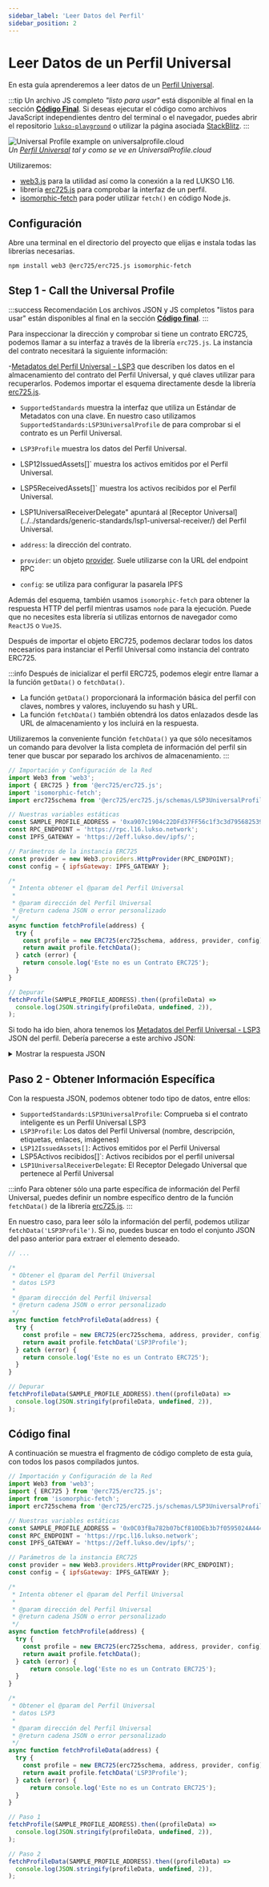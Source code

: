 ```yaml
---
sidebar_label: 'Leer Datos del Perfil'
sidebar_position: 2
---
```


# Leer Datos de un Perfil Universal

En esta guía aprenderemos a leer datos de un [Perfil Universal](../../standards/universal-profile/introduction.md).

:::tip
Un archivo JS completo _"listo para usar"_ está disponible al final en la sección [**Código Final**](#final-code). Si deseas ejecutar el código como archivos JavaScript independientes dentro del terminal o el navegador, puedes abrir el repositorio [`lukso-playground`](https://github.com/lukso-network/lukso-playground) o utilizar la página asociada [StackBlitz](https://stackblitz.com/github/lukso-network/lukso-playground).
:::

<div style={{textAlign: 'center', color: 'grey'}}>
  <img
    src={require('./img/example-up.png').default}
    alt="Universal Profile example on universalprofile.cloud"
  />
<br/>
<i>Un <a href="https://universalprofile.cloud/0x0C03fBa782b07bCf810DEb3b7f0595024A444F4e">Perfil Universal</a> tal y como se ve en UniversalProfile.cloud</i>
</div>

Utilizaremos:

- [web3.js](https://web3js.readthedocs.io/en/v1.7.0/) para la utilidad así como la conexión a la red LUKSO L16.
- librería [erc725.js](../../tools/erc725js/getting-started/) para comprobar la interfaz de un perfil.
- [isomorphic-fetch](https://github.com/matthew-andrews/isomorphic-fetch) para poder utilizar `fetch()` en código Node.js.

## Configuración

Abre una terminal en el directorio del proyecto que elijas e instala todas las librerías necesarias.

```shell
npm install web3 @erc725/erc725.js isomorphic-fetch
```

## Step 1 - Call the Universal Profile

:::success Recomendación
Los archivos JSON y JS completos "listos para usar" están disponibles al final en la sección [**Código final**](#final-code).
:::

Para inspeccionar la dirección y comprobar si tiene un contrato ERC725, podemos llamar a su interfaz a través de la librería `erc725.js`. La instancia del contrato necesitará la siguiente información:

-[Metadatos del Perfil Universal - LSP3](../../standards/universal-profile/lsp3-universal-profile-metadata) que describen los datos en el almacenamiento del contrato del Perfil Universal, y qué claves utilizar para recuperarlos. Podemos importar el esquema directamente desde la librería [erc725.js](../../tools/erc725js/schemas#standard-lsp-schemas).

  - `SupportedStandards` muestra la interfaz que utiliza un Estándar de Metadatos con una clave. En nuestro caso utilizamos `SupportedStandards:LSP3UniversalProfile` de para comprobar si el contrato es un Perfil Universal.
  - `LSP3Profile` muestra los datos del Perfil Universal.
  - LSP12IssuedAssets[]` muestra los activos emitidos por el Perfil Universal.
  - LSP5ReceivedAssets[]` muestra los activos recibidos por el Perfil Universal.
  - LSP1UniversalReceiverDelegate" apuntará al [Receptor Universal] (../../standards/generic-standards/lsp1-universal-receiver/) del Perfil Universal.

- `address`: la dirección del contrato.
- `provider`: un objeto [provider](../../tools/erc725js/providers). Suele utilizarse con la URL del endpoint RPC
- `config`: se utiliza para configurar la pasarela IPFS

Además del esquema, también usamos `isomorphic-fetch` para obtener la respuesta HTTP del perfil mientras usamos `node` para la ejecución. Puede que no necesites esta librería si utilizas entornos de navegador como `ReactJS` o `VueJS`.

Después de importar el objeto ERC725, podemos declarar todos los datos necesarios para instanciar el Perfil Universal como instancia del contrato ERC725.

:::info
Después de inicializar el perfil ERC725, podemos elegir entre llamar a la función `getData()` o `fetchData()`.

- La función `getData()` proporcionará la información básica del perfil con claves, nombres y valores, incluyendo su hash y URL.
- La función `fetchData()` también obtendrá los datos enlazados desde las URL de almacenamiento y los incluirá en la respuesta.

Utilizaremos la conveniente función `fetchData()` ya que sólo necesitamos un comando para devolver la lista completa de información del perfil sin tener que buscar por separado los archivos de almacenamiento.
:::

```javascript title="leer_prerfil.js"
// Importación y Configuración de la Red
import Web3 from 'web3';
import { ERC725 } from '@erc725/erc725.js';
import 'isomorphic-fetch';
import erc725schema from '@erc725/erc725.js/schemas/LSP3UniversalProfileMetadata.json';

// Nuestras variables estáticas
const SAMPLE_PROFILE_ADDRESS = '0xa907c1904c22DFd37FF56c1f3c3d795682539196';
const RPC_ENDPOINT = 'https://rpc.l16.lukso.network';
const IPFS_GATEWAY = 'https://2eff.lukso.dev/ipfs/';

// Parámetros de la instancia ERC725
const provider = new Web3.providers.HttpProvider(RPC_ENDPOINT);
const config = { ipfsGateway: IPFS_GATEWAY };

/*
 * Intenta obtener el @param del Perfil Universal
 *
 * @param dirección del Perfil Universal
 * @return cadena JSON o error personalizado
 */
async function fetchProfile(address) {
  try {
    const profile = new ERC725(erc725schema, address, provider, config);
    return await profile.fetchData();
  } catch (error) {
    return console.log('Este no es un Contrato ERC725');
  }
}

// Depurar
fetchProfile(SAMPLE_PROFILE_ADDRESS).then((profileData) =>
  console.log(JSON.stringify(profileData, undefined, 2)),
);
```

Si todo ha ido bien, ahora tenemos los [Metadatos del Perfil Universal - LSP3](../../standards/universal-profile/lsp3-universal-profile-metadata) JSON del perfil. Debería parecerse a este archivo JSON:

<details>
    <summary>Mostrar la respuesta JSON</summary>

```json
[
  {
    "key": "...",
    "name": "SupportedStandards:LSP3UniversalProfile",
    "value": null
  },
  {
    "key": "...",
    "name": "LSP3Profile",
    "value": {
      "LSP3Profile": {
        "name": "...",
        "links": [
          {
            "title": "...",
            "url": "..."
          },
          ...
        ],
        "description": "...",
        "profileImage": [
          {
            "width": 1512,
            "height": 1998,
            "hashFunction": "keccak256(bytes)",
            "hash": "0x...",
            "url": "ipfs://..."
          },
          ...
        ],
        "backgroundImage": [
          {
            "width": 1512,
            "height": 1998,
            "hashFunction": "keccak256(bytes)",
            "hash": "0x...",
            "url": "ipfs://..."
          },
          ...
        ],
        "tags": [
          "...",
          ...
        ]
      }
    }
  },
  {
    "key": "0x7c8c3416d6cda87cd42c71ea1843df28ac4850354f988d55ee2eaa47b6dc05cd",
    "name": "LSP12IssuedAssets[]",
    "value": []
  },
  {
    "key": "0x6460ee3c0aac563ccbf76d6e1d07bada78e3a9514e6382b736ed3f478ab7b90b",
    "name": "LSP5ReceivedAssets[]",
    "value": []
  },
  {
    "key": "0x0cfc51aec37c55a4d0b1a65c6255c4bf2fbdf6277f3cc0730c45b828b6db8b47",
    "name": "LSP1UniversalReceiverDelegate",
    "value": "0x..."
  }
]
```

</details>

## Paso 2 - Obtener Información Específica

Con la respuesta JSON, podemos obtener todo tipo de datos, entre ellos:

- `SupportedStandards:LSP3UniversalProfile`: Comprueba si el contrato inteligente es un Perfil Universal LSP3
- `LSP3Profile`: Los datos del Perfil Universal (nombre, descripción, etiquetas, enlaces, imágenes)
- `LSP12IssuedAssets[]`: Activos emitidos por el Perfil Universal
- LSP5Activos recibidos[]`: Activos recibidos por el perfil universal
- `LSP1UniversalReceiverDelegate`: El Receptor Delegado Universal que pertenece al Perfil Universal

:::info
Para obtener sólo una parte específica de información del Perfil Universal, puedes definir un nombre específico dentro de la función `fetchData()` de la librería [erc725.js](../../tools/erc725js/getting-started/).
:::

En nuestro caso, para leer sólo la información del perfil, podemos utilizar `fetchData('LSP3Profile')`. Si no, puedes buscar en todo el conjunto JSON del paso anterior para extraer el elemento deseado.

```javascript title="leer_perfil.js"
// ...

/*
 * Obtener el @param del Perfil Universal
 * datos LSP3
 *
 * @param dirección del Perfil Universal
 * @return cadena JSON o error personalizado
 */
async function fetchProfileData(address) {
  try {
    const profile = new ERC725(erc725schema, address, provider, config);
    return await profile.fetchData('LSP3Profile');
  } catch (error) {
    return console.log('Este no es un Contrato ERC725');
  }
}

// Depurar
fetchProfileData(SAMPLE_PROFILE_ADDRESS).then((profileData) =>
  console.log(JSON.stringify(profileData, undefined, 2)),
);
```

## Código final

A continuación se muestra el fragmento de código completo de esta guía, con todos los pasos compilados juntos.

```javascript title="leer_perfil.js"
// Importación y Configuración de la Red
import Web3 from 'web3';
import { ERC725 } from '@erc725/erc725.js';
import from 'isomorphic-fetch';
import erc725schema from '@erc725/erc725.js/schemas/LSP3UniversalProfileMetadata.json';

// Nuestras variables estáticas
const SAMPLE_PROFILE_ADDRESS = '0x0C03fBa782b07bCf810DEb3b7f0595024A444F4e';
const RPC_ENDPOINT = 'https://rpc.l16.lukso.network';
const IPFS_GATEWAY = 'https://2eff.lukso.dev/ipfs/';

// Parámetros de la instancia ERC725
const provider = new Web3.providers.HttpProvider(RPC_ENDPOINT);
const config = { ipfsGateway: IPFS_GATEWAY };

/*
 * Intenta obtener el @param del Perfil Universal
 *
 * @param dirección del Perfil Universal
 * @return cadena JSON o error personalizado
 */
async function fetchProfile(address) {
  try {
    const profile = new ERC725(erc725schema, address, provider, config);
    return await profile.fetchData();
  } catch (error) {
      return console.log('Este no es un Contrato ERC725');
  }
}

/*
 * Obtener el @param del Perfil Universal
 * datos LSP3
 *
 * @param dirección del Perfil Universal
 * @return cadena JSON o error personalizado
 */
async function fetchProfileData(address) {
  try {
    const profile = new ERC725(erc725schema, address, provider, config);
    return await profile.fetchData('LSP3Profile');
  } catch (error) {
      return console.log('Este no es un Contrato ERC725');
  }
}

// Paso 1
fetchProfile(SAMPLE_PROFILE_ADDRESS).then((profileData) =>
  console.log(JSON.stringify(profileData, undefined, 2)),
);

// Paso 2
fetchProfileData(SAMPLE_PROFILE_ADDRESS).then((profileData) =>
  console.log(JSON.stringify(profileData, undefined, 2)),
);

```
